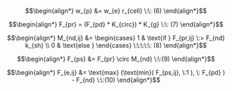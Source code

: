 
$$\begin{align*}
w_{p} &= w_{e} r_{cell} \:\: (6)
\end{align*}$$

$$\begin{align*}
F_{pr} = (F_{pd} * K_{circ}) * K_{g} \:\: (7)
\end{align*}$$


$$\begin{align*}
M_{nd,ij} &=  \begin{cases}
    1 & \text{if } F_{pr,ij} \:> F_{nd} k_{sh} \\
    0 & \text{else }
\end{cases} \:\:\:\:\: (8)
\end{align*}$$

$$\begin{align*}
F_{ps} &= F_{pr} \circ M_{nd} \:\:(9)
\end{align*}$$

$$\begin{align*}
F_{e,ij} &= \text{max} (\text{min}( F_{ps,ij}, \:1 ), \: F_{pd} ) - F_{nd} \:\:(10)
\end{align*}$$
